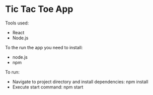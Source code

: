 # Tic Tac Toe App

Tools used:
- React
- Node.js

To the run the app you need to install:
- node.js
- npm

To run:

- Navigate to project directory and install dependencies:
npm install
- Execute start command:
npm start
